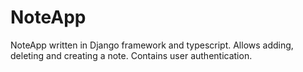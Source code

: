 # NoteApp
NoteApp written in Django framework and typescript. Allows adding, deleting and creating a note. Contains user authentication.

